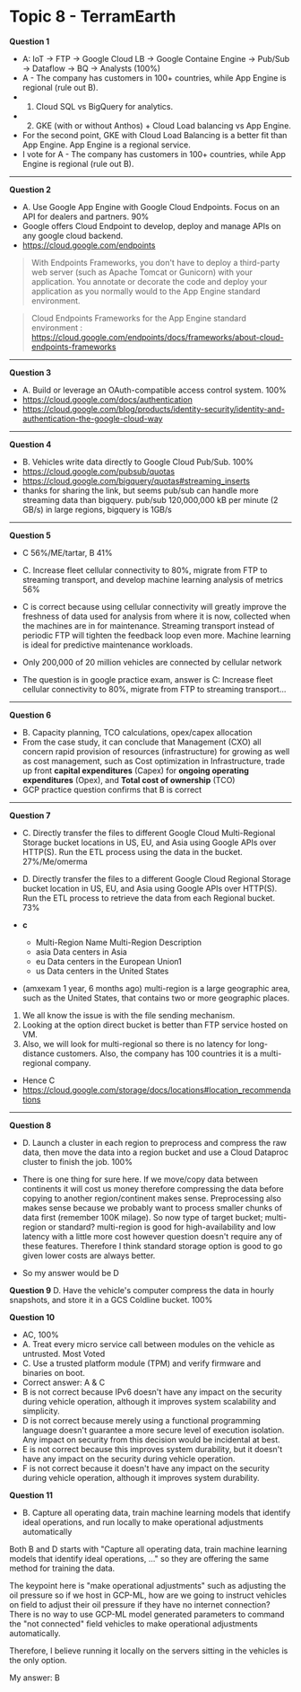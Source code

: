 # Topic 8 - TerramEarth

**Question 1**

- A: IoT -> FTP -> Google Cloud LB -> Google Containe Engine -> Pub/Sub -> Dataflow -> BQ -> Analysts (100%)
- A - The company has customers in 100+ countries, while App Engine is regional (rule out B).
- 1. Cloud SQL vs BigQuery for analytics.
- 2. GKE (with or without Anthos) + Cloud Load balancing vs App Engine.
- For the second point, GKE with Cloud Load Balancing is a better fit than App Engine. App Engine is a regional service.
- I vote for A - The company has customers in 100+ countries, while App Engine is regional (rule out B).

<hr />

**Question 2**

- A. Use Google App Engine with Google Cloud Endpoints. Focus on an API for dealers and partners. 90%
- Google offers Cloud Endpoint to develop, deploy and manage APIs on any google cloud backend.
- https://cloud.google.com/endpoints

> With Endpoints Frameworks, you don't have to deploy a third-party web server (such as Apache Tomcat or Gunicorn) with your application. You annotate or decorate the code and deploy your application as you normally would to the App Engine standard environment.

> Cloud Endpoints Frameworks for the App Engine standard environment : https://cloud.google.com/endpoints/docs/frameworks/about-cloud-endpoints-frameworks

<hr />

**Question 3**

- A. Build or leverage an OAuth-compatible access control system. 100%
- https://cloud.google.com/docs/authentication
- https://cloud.google.com/blog/products/identity-security/identity-and-authentication-the-google-cloud-way

<hr />

**Question 4**

- B. Vehicles write data directly to Google Cloud Pub/Sub. 100%
- https://cloud.google.com/pubsub/quotas
- https://cloud.google.com/bigquery/quotas#streaming_inserts
- thanks for sharing the link, but seems pub/sub can handle more streaming data than bigquery. pub/sub 120,000,000 kB per minute (2 GB/s) in large regions, bigquery is 1GB/s

<hr />

**Question 5**

- C 56%/ME/tartar, B 41%
- C. Increase fleet cellular connectivity to 80%, migrate from FTP to streaming transport, and develop machine learning analysis of metrics 56%

- C is correct because using cellular connectivity will greatly improve the freshness of data used for analysis from where it is now, collected when the machines are in for maintenance. Streaming transport instead of periodic FTP will tighten the feedback loop even more. Machine learning is ideal for predictive maintenance workloads.
- Only 200,000 of 20 million vehicles are connected by cellular network
- The question is in google practice exam, answer is C: Increase fleet cellular connectivity to 80%, migrate from FTP to streaming transport...
<hr />

**Question 6**

- B. Capacity planning, TCO calculations, opex/capex allocation
- From the case study, it can conclude that Management (CXO) all concern rapid provision of resources (infrastructure) for growing as well as cost management, such as Cost optimization in Infrastructure, trade up front **capital expenditures** (Capex) for **ongoing operating expenditures** (Opex), and **Total cost of ownership** (TCO)
- GCP practice question confirms that B is correct

<hr />

**Question 7**

- C. Directly transfer the files to different Google Cloud Multi-Regional Storage bucket locations in US, EU, and Asia using Google APIs over HTTP(S). Run the ETL process using the data in the bucket. 27%/Me/omerma

- D. Directly transfer the files to a different Google Cloud Regional Storage bucket location in US, EU, and Asia using Google APIs over HTTP(S). Run the ETL process to retrieve the data from each Regional bucket. 73%
- **c**

  - Multi-Region Name Multi-Region Description
  - asia Data centers in Asia
  - eu Data centers in the European Union1
  - us Data centers in the United States

- (amxexam 1 year, 6 months ago) multi-region is a large geographic area, such as the United States, that contains two or more geographic places.

1. We all know the issue is with the file sending mechanism.
2. Looking at the option direct bucket is better than FTP service hosted on VM.
3. Also, we will look for multi-regional so there is no latency for long-distance customers. Also, the company has 100 countries it is a multi-regional company.

- Hence C
- https://cloud.google.com/storage/docs/locations#location_recommendations

<hr />

**Question 8**

- D. Launch a cluster in each region to preprocess and compress the raw data, then move the data into a region bucket and use a Cloud Dataproc cluster to finish the job. 100%

- There is one thing for sure here. If we move/copy data between continents it will cost us money therefore compressing the data before copying to another region/continent makes sense.
  Preprocessing also makes sense because we probably want to process smaller chunks of data first (remember 100K milage).
  So now type of target bucket; multi-region or standard? multi-region is good for high-availability and low latency with a little more cost however question doesn't require any of these features.
  Therefore I think standard storage option is good to go given lower costs are always better.

- So my answer would be D

**Question 9**
D. Have the vehicle's computer compress the data in hourly snapshots, and store it in a GCS Coldline bucket. 100%

**Question 10**

- AC, 100%
- A. Treat every micro service call between modules on the vehicle as untrusted. Most Voted
- C. Use a trusted platform module (TPM) and verify firmware and binaries on boot.
- Correct answer: A & C
- B is not correct because IPv6 doesn't have any impact on the security during vehicle operation, although it improves system scalability and simplicity.
- D is not correct because merely using a functional programming language doesn't guarantee a more secure level of execution isolation. Any impact on security from this decision would be incidental at best.
- E is not correct because this improves system durability, but it doesn't have any impact on the security during vehicle operation.
- F is not correct because it doesn't have any impact on the security during vehicle operation, although it improves system durability.

**Question 11**

- B. Capture all operating data, train machine learning models that identify ideal operations, and run locally to make operational adjustments automatically

Both B and D starts with "Capture all operating data, train machine learning models that identify ideal operations, ..." so they are offering the same method for training the data.

The keypoint here is "make operational adjustments" such as adjusting the oil pressure so if we host in GCP-ML, how are we going to instruct vehicles on field to adjust their oil pressure if they have no internet connection? There is no way to use GCP-ML model generated parameters to command the "not connected" field vehicles to make operational adjustments automatically.

Therefore, I believe running it locally on the servers sitting in the vehicles is the only option.

My answer: B

